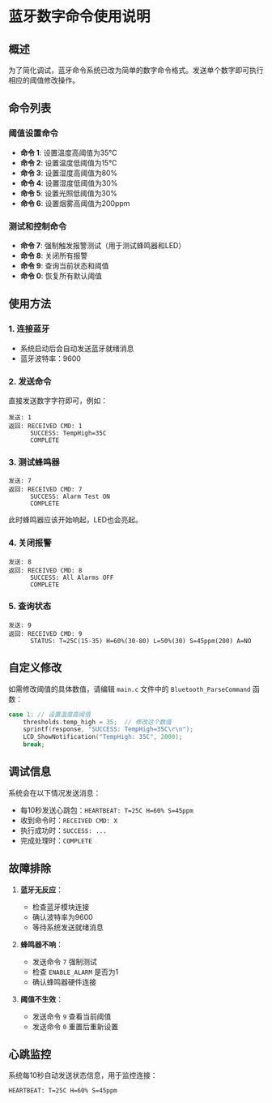 # 蓝牙数字命令使用说明

## 概述
为了简化调试，蓝牙命令系统已改为简单的数字命令格式。发送单个数字即可执行相应的阈值修改操作。

## 命令列表

### 阈值设置命令
- **命令 1**: 设置温度高阈值为35℃
- **命令 2**: 设置温度低阈值为15℃  
- **命令 3**: 设置湿度高阈值为80%
- **命令 4**: 设置湿度低阈值为30%
- **命令 5**: 设置光照低阈值为30%
- **命令 6**: 设置烟雾高阈值为200ppm

### 测试和控制命令
- **命令 7**: 强制触发报警测试（用于测试蜂鸣器和LED）
- **命令 8**: 关闭所有报警
- **命令 9**: 查询当前状态和阈值
- **命令 0**: 恢复所有默认阈值

## 使用方法

### 1. 连接蓝牙
- 系统启动后会自动发送蓝牙就绪消息
- 蓝牙波特率：9600

### 2. 发送命令
直接发送数字字符即可，例如：
```
发送: 1
返回: RECEIVED CMD: 1
      SUCCESS: TempHigh=35C
      COMPLETE
```

### 3. 测试蜂鸣器
```
发送: 7
返回: RECEIVED CMD: 7
      SUCCESS: Alarm Test ON
      COMPLETE
```
此时蜂鸣器应该开始响起，LED也会亮起。

### 4. 关闭报警
```
发送: 8
返回: RECEIVED CMD: 8
      SUCCESS: All Alarms OFF
      COMPLETE
```

### 5. 查询状态
```
发送: 9
返回: RECEIVED CMD: 9
      STATUS: T=25C(15-35) H=60%(30-80) L=50%(30) S=45ppm(200) A=NO
```

## 自定义修改

如需修改阈值的具体数值，请编辑 `main.c` 文件中的 `Bluetooth_ParseCommand` 函数：

```c
case 1: // 设置温度高阈值
    thresholds.temp_high = 35;  // 修改这个数值
    sprintf(response, "SUCCESS: TempHigh=35C\r\n");
    LCD_ShowNotification("TempHigh: 35C", 2000);
    break;
```

## 调试信息

系统会在以下情况发送消息：
- 每10秒发送心跳包：`HEARTBEAT: T=25C H=60% S=45ppm`
- 收到命令时：`RECEIVED CMD: X`
- 执行成功时：`SUCCESS: ...`
- 完成处理时：`COMPLETE`

## 故障排除

1. **蓝牙无反应**：
   - 检查蓝牙模块连接
   - 确认波特率为9600
   - 等待系统发送就绪消息

2. **蜂鸣器不响**：
   - 发送命令 `7` 强制测试
   - 检查 `ENABLE_ALARM` 是否为1
   - 确认蜂鸣器硬件连接

3. **阈值不生效**：
   - 发送命令 `9` 查看当前阈值
   - 发送命令 `0` 重置后重新设置

## 心跳监控
系统每10秒自动发送状态信息，用于监控连接：
```
HEARTBEAT: T=25C H=60% S=45ppm
```
